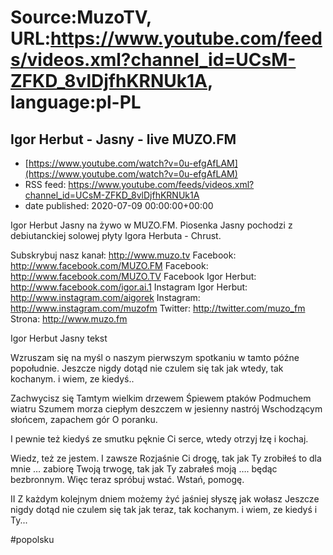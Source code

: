 # Source:MuzoTV, URL:https://www.youtube.com/feeds/videos.xml?channel_id=UCsM-ZFKD_8vlDjfhKRNUk1A, language:pl-PL

## Igor Herbut - Jasny - live MUZO.FM
 - [https://www.youtube.com/watch?v=0u-efgAfLAM](https://www.youtube.com/watch?v=0u-efgAfLAM)
 - RSS feed: https://www.youtube.com/feeds/videos.xml?channel_id=UCsM-ZFKD_8vlDjfhKRNUk1A
 - date published: 2020-07-09 00:00:00+00:00

Igor Herbut Jasny na żywo w MUZO.FM. Piosenka Jasny pochodzi z debiutanckiej solowej płyty Igora Herbuta - Chrust. 

Subskrybuj nasz kanał: http://www.muzo.tv
Facebook: http://www.facebook.com/MUZO.FM
Facebook: http://www.facebook.com/MUZO.TV
Facebook Igor Herbut: http://www.facebook.com/igor.ai.1
Instagram Igor Herbut: http://www.instagram.com/aigorek
Instagram: http://www.instagram.com/muzofm
Twitter: http://twitter.com/muzo_fm
Strona: http://www.muzo.fm


Igor Herbut Jasny tekst

Wzruszam się na myśl o naszym pierwszym spotkaniu
w tamto późne popołudnie.
Jeszcze nigdy dotąd nie czulem się tak jak wtedy, tak kochanym.
i wiem, ze kiedyś..

Zachwycisz się
Tamtym wielkim drzewem
Śpiewem ptaków 
Podmuchem wiatru 
Szumem morza
ciepłym deszczem w jesienny nastrój
Wschodzącym słońcem, zapachem gór
O poranku.

I pewnie też kiedyś ze smutku pęknie Ci serce, wtedy otrzyj łzę i kochaj. 

Wiedz, też ze jestem. I zawsze 
Rozjaśnie Ci drogę, tak jak Ty zrobiłeś to dla mnie …
zabiorę Twoją trwogę, tak jak Ty zabrałeś moją …. będąc bezbronnym.
Więc teraz spróbuj wstać.
Wstań, pomogę.

II
Z każdym kolejnym dniem możemy żyć jaśniej
słyszę jak wołasz
Jeszcze nigdy dotąd nie czulem się tak jak teraz, tak kochanym.
i wiem, ze kiedyś i Ty... 

#popolsku

